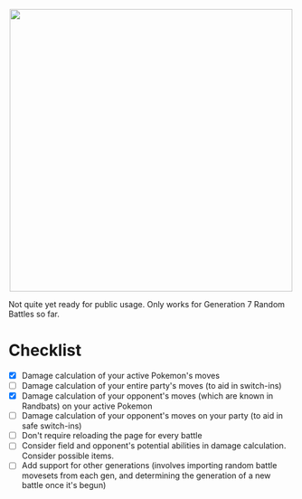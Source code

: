 <p align="center">
  <img src="https://github.com/ridoy/ps_godmode/blob/main/alphademo.png" height="500px">
  </p>

Not quite yet ready for public usage. Only works for Generation 7 Random Battles so far.

# Checklist

- [x] Damage calculation of your active Pokemon's moves
- [ ] Damage calculation of your entire party's moves (to aid in switch-ins)
- [x] Damage calculation of your opponent's moves (which are known in Randbats) on your active Pokemon
- [ ] Damage calculation of your opponent's moves on your party (to aid in safe switch-ins)
- [ ] Don't require reloading the page for every battle
- [ ] Consider field and opponent's potential abilities in damage calculation. Consider possible items.
- [ ] Add support for other generations (involves importing random battle movesets from each gen, and determining the generation of a new battle once it's begun)
